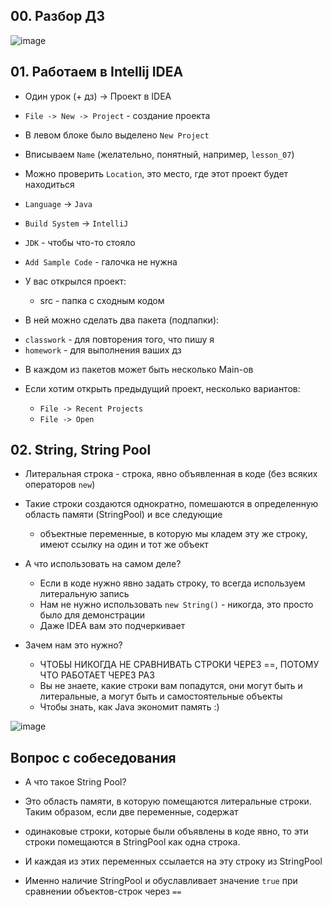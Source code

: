 ## 00. Разбор ДЗ

![image](https://raw.githubusercontent.com/ait-tr/cohort36/main/basic_programming/lesson_07/img/1.png)

## 01. Работаем в Intellij IDEA

* Один урок (+ дз) -> Проект в IDEA

* `File -> New -> Project` - создание проекта

* В левом блоке было выделено `New Project`

* Вписываем `Name` (желательно, понятный, например, `lesson_07`)

* Можно проверить `Location`, это место, где этот проект будет находиться

* `Language` -> `Java`

* `Build System` -> `IntelliJ`

* `JDK` - чтобы что-то стояло

* `Add Sample Code` - галочка не нужна

* У вас открылся проект:
  * src - папка с сходным кодом

* В ней можно сделать два пакета (подпапки):

- `classwork` - для повторения того, что пишу я
- `homework` - для выполнения ваших дз

* В каждом из пакетов может быть несколько Main-ов

* Если хотим открыть предыдущий проект, несколько вариантов:
  * `File -> Recent Projects` 
  * `File -> Open`

## 02. String, String Pool

* Литеральная строка - строка, явно объявленная в коде (без всяких операторов `new`)
* Такие строки создаются однократно, помешаются в определенную область памяти (StringPool) и все следующие
  * объектные переменные, в которую мы кладем эту же строку, имеют ссылку на один и тот же объект

* А что использовать на самом деле?
  * Если в коде нужно явно задать строку, то всегда используем литеральную запись
  * Нам не нужно использовать `new String()` - никогда, это просто было для демонстрации
  * Даже IDEA вам это подчеркивает

* Зачем нам это нужно?
  * ЧТОБЫ НИКОГДА НЕ СРАВНИВАТЬ СТРОКИ ЧЕРЕЗ ==, ПОТОМУ ЧТО РАБОТАЕТ ЧЕРЕЗ РАЗ
  * Вы не знаете, какие строки вам попадутся, они могут быть и литеральные, а могут быть и самостоятельные объекты
  * Чтобы знать, как Java экономит память :)

![image](https://raw.githubusercontent.com/ait-tr/cohort36/main/basic_programming/lesson_07/img/2.png)

## Вопрос с собеседования

* А что такое String Pool?

* Это область памяти, в которую помещаются литеральные строки. Таким образом, если две переменные, содержат
* одинаковые строки, которые были объявлены в коде явно, то эти строки помещаются в StringPool как одна строка.
* И каждая из этих переменных ссылается на эту строку из StringPool
* Именно наличие StringPool и обуславливает значение `true` при сравнении объектов-строк через `==`